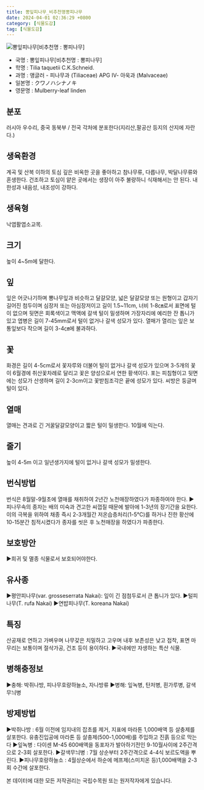 ```yaml
---
title: 뽕잎피나무_비추천명뽕피나무
date: 2024-04-01 02:36:29 +0800
category: [식물도감]
tag: [식물도감]
---
```




![뽕잎피나무[비추천명 : 뽕피나무]](/fileUpload/plants/basic/Tiliaceae/Tilia/9282/2_th2.JPG)
- 국명 : 뽕잎피나무[비추천명 : 뽕피나무]
- 학명 : Tilia taquetii C.K.Schneid.
- 과명 : 앵글러 - 피나무과 (Tiliaceae) APG Ⅳ- 아욱과 (Malvaceae)
- 일본명 : クワノハシナノキ
- 영문명 : Mulberry-leaf linden


## 분포
러시아 우수리, 중국 동북부 / 전국 각처에 분포한다(지리산,팔공산 등지의 산지에 자란다.)
## 생육환경
계곡 및 산복 이하의 토심 깊은 비옥한 곳을 좋아하고 참나무류, 다릅나무, 박달나무류와 혼생한다. 건조하고 토심이 얕은 곳에서는 생장이 아주 불량하니 식재해서는 안 된다. 내한성과 내음성, 내조성이 강하다.
## 생육형
낙엽활엽소교목.
## 크기
높이 4~5m에 달한다.
## 잎
잎은 어긋나기하며 뽕나무잎과 비슷하고 달걀모양, 넓은 달걀모양 또는 원형이고 갑자기 길어진 첨두이며 심장저 또는 아심장저이고 길이 1.5~11cm, 너비 1-8㎝로서 표면에 털이 없으며 뒷면은 회록색이고 맥액에 갈색 털이 밀생하며 가장자리에 예리한 잔 톱니가 있고 엽병은 길이 7-45mm로서 털이 없거나 갈색 성모가 있다. 열매가 열리는 잎은 보통잎보다 작으며 길이 3-4㎝에 불과하다.
## 꽃
화경은 길이 4-5cm로서 꽃자루와 더불어 털이 없거나 갈색 성모가 있으며 3-5개의 꽃이 6월경에 취산꽃차례로 달리고 꽃은 양성으로서 연한 황색이다. 포는 피침형이고 뒷면에는 성모가 산생하며 길이 2-3cm이고 꽃받침조각은 끝에 성모가 있다. 씨방은 둥글며 털이 있다.
## 열매
열매는 견과로 긴 거꿀달걀모양이고 짧은 털이 밀생한다. 10월에 익는다.
## 줄기
높이 4-5m 이고 일년생가지에 털이 없거나 갈색 성모가 밀생한다.
## 번식방법
번식은 8월말-9월초에 열매를 채취하여 2년간 노천매장하였다가 파종하여야 한다.▶피나무속의 종자는 배의 미숙과 견고한 씨껍질 때문에 발아에 1-3년의 장기간을 요한다. 이의 극복을 위하여 채종 즉시 2-3개월간 저온습층처리(1-5℃)를 하거나 진한 황산에 10-15분간 침적시켰다가 종자를 씻은 후 노천매장을 하였다가 파종한다. 
## 보호방안
▶희귀 및 멸종 식물로서 보호되어야한다.
## 유사종
▶평안피나무(var. grosseserrata Nakai): 잎이 긴 점첨두로서 큰 톱니가 있다.▶털피나무(T. rufa Nakai)▶연밥피나무(T. koreana Nakai)
## 특징
산공재로 연하고 가벼우며 나무갗은 치밀하고 고우며 내후 보존성은 낮고 접착, 표면 마무리는 보통이며 절삭가공, 건조 등이 용이하다.▶국내에만 자생하는 특산 식물.
## 병해충정보
▶충해: 박쥐나방, 피나무호랑하늘소, 자나방류▶병해: 잎녹병, 탄저병, 흰가루병, 갈색무늬병
## 방제방법
▶박쥐나방 : 6월 이전에 임지내의 잡초를 제거, 지표에 마라톤 1,000배액 등 살충제를 살포한다. 유충진입공에 마라톤 등 살충제(500-1,000배)를 주입하고 진흙 등으로 막는다▶잎녹병 : 다이센 M-45 600배액을 동포자가 발아하기전인 9-10월사이에 2주간격으로 2-3회 살포한다.▶갈색무늬병 : 7월 상순부터 2주간격으로 4-4식 보르도액을 뿌린다.▶피나무호랑하늘소 : 4월상순에서 하순에 메프제(스미치온 등)1,000배액을 2-3회 수간에 살포한다.






본 데이터에 대한 모든 저작권리는 국립수목원 또는 원저작자에게 있습니다.
